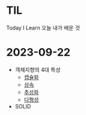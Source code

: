 # TIL
Today I Learn 오늘 내가 배운 것

# 2023-09-22
- 객체지향의 4대 특성
  - [캡슐화](캡슐화.md)
  - [상속](상속.md)
  - [추상화](추상화.md)
  - [다형성](다형성.md)
- SOLID

